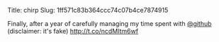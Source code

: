 Title: chirp
Slug: 1ff571c83b364ccc74c07b4ce7874915

Finally, after a year of carefully managing my time spent with <a href="http://twitter.com/github">@github</a> (disclaimer: it's fake) <a href="http://t.co/ncdMItm6wf">http://t.co/ncdMItm6wf</a>

